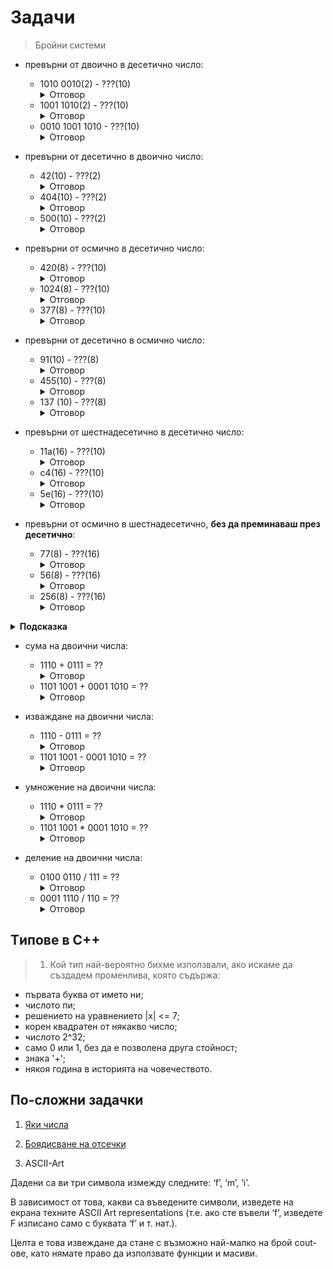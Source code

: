 # Задачи

> Бройни системи
- превърни от двоично в десетично число:
    - 1010 0010(2) - ???(10) <details><summary>Отговор</summary>162</details>
    - 1001 1010(2) - ???(10) <details><summary>Отговор</summary>154</details>
    - 0010 1001 1010 - ???(10) <details><summary>Отговор</summary>666</details>

- превърни от десетично в двоично число:
    - 42(10) - ???(2) <details><summary>Отговор</summary>0010 1010</details>
    - 404(10) - ???(2) <details><summary>Отговор</summary>0001 1001 0100</details>
    - 500(10) - ???(2) <details><summary>Отговор</summary>0001 1111 0100</details>

- превърни от осмично в десетично число:
    - 420(8) - ???(10) <details><summary>Отговор</summary>272</details>
    - 1024(8) - ???(10) <details><summary>Отговор</summary>532</details>
    - 377(8) - ???(10) <details><summary>Отговор</summary>255</details>

- превърни от десетично в осмично число:
    - 91(10) - ???(8) <details><summary>Отговор</summary>133</details>
    - 455(10) - ???(8) <details><summary>Отговор</summary>707</details>
    - 137 (10) - ???(8) <details><summary>Отговор</summary>211</details>

- превърни от шестнадесетично в десетично число:
    - 11a(16) - ???(10) <details><summary>Отговор</summary>282</details>
    - c4(16) - ???(10) <details><summary>Отговор</summary>196</details>
    - 5e(16) - ???(10) <details><summary>Отговор</summary>94</details>

- превърни от осмично в шестнадесетично, **без да преминаваш през десетично**:
    - 77(8) - ???(16) <details><summary>Отговор</summary>3f</details>
    - 56(8) - ???(16) <details><summary>Отговор</summary>2e</details>
    - 256(8) - ???(16) <details><summary>Отговор</summary>ae</details>

<details>
    <summary>
    <b>Подсказка</b>
    </summary>
    осмично -> двоично -> шестнадесетично

    - За да преминеш от осмично в двоично, трябва да представиш всяка цифра на осмичното число с 3 бита.

    - За да преминеш от двоично в шестнадесетично, трябва да групираш битовете в група по 4 и да изчислиш за всяка група съответната шестнадесетично цифра на числото (резултата).

    Пример:
    = 56(8)

    = (101)(110) // просто визуално разделяне, не е умножение

    = (101110)2

    = (10)(1110)

    = (2)(14)

    = 2e(16)
 
</details>


- сума на двоични числа:
    - 1110 + 0111 = ?? <details><summary>Отговор</summary>0001 0101</details>
    - 1101 1001 + 0001 1010 = ?? <details><summary>Отговор</summary>1111 0011</details>

- изваждане на двоични числа:
    - 1110 - 0111 = ?? <details><summary>Отговор</summary>0111</details>
    - 1101 1001 - 0001 1010 = ?? <details><summary>Отговор</summary>1011 1111</details>

- умножение на двоични числа:
    - 1110 * 0111 = ?? <details><summary>Отговор</summary>0110 0010</details>
    - 1101 1001 * 0001 1010 = ?? <details><summary>Отговор</summary>0001 0110 0000 1010</details>

- деление на двоични числа:
    - 0100 0110 / 111 = ?? <details><summary>Отговор</summary>1010</details>
    - 0001 1110 / 110 = ?? <details><summary>Отговор</summary>101</details>

## Tипове в C++ 
> 1. Кой тип най-вероятно бихме използвали, ако искаме да създадем променлива, която съдържа:
- първата буква от името ни;
- числото пи;
- решението на уравнението |x| <= 7;
- корен квадратен от някакво число;
- числото 2^32;
- само 0 или 1, без да е позволена друга стойност;
- знака '+';
- някоя година в историята на човечеството.
## По-сложни задачки

1) [Яки числа](http://www.math.bas.bg/infos/files/2014-01-07-C3.pdf)

2) [Боядисване на отсечки](http://www.math.bas.bg/infos/files/2015-01-04-B2.pdf)

3) ASCII-Art

Дадени са ви три символа измежду следните: ‘f’, ‘m’, ‘i’. 

В зависимост от това, какви са въведените символи, изведете на екрана техните ASCII Art representations (т.е. ако сте въвели ‘f’, изведете F изписано само с буквата ‘f’ и т. нат.). 

Целта е това извеждане да стане с възможно най-малко на брой cout-ове, като нямате право да използвате функции и масиви.
